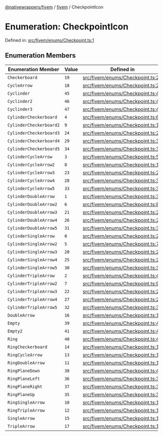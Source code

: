 [@nativewrappers/fivem](../../README.md) / [fivem](../README.md) / CheckpointIcon

# Enumeration: CheckpointIcon

Defined in: [src/fivem/enums/Checkpoint.ts:1](https://github.com/nativewrappers/nativewrappers/blob/91f5faba0ec3a416ffe852da10ae535e5abf14fa/src/fivem/enums/Checkpoint.ts#L1)

## Enumeration Members

| Enumeration Member | Value | Defined in |
| ------ | ------ | ------ |
| <a id="checkerboard"></a> `Checkerboard` | `19` | [src/fivem/enums/Checkpoint.ts:21](https://github.com/nativewrappers/nativewrappers/blob/91f5faba0ec3a416ffe852da10ae535e5abf14fa/src/fivem/enums/Checkpoint.ts#L21) |
| <a id="cyclearrow"></a> `CycleArrow` | `18` | [src/fivem/enums/Checkpoint.ts:20](https://github.com/nativewrappers/nativewrappers/blob/91f5faba0ec3a416ffe852da10ae535e5abf14fa/src/fivem/enums/Checkpoint.ts#L20) |
| <a id="cyclinder"></a> `Cyclinder` | `45` | [src/fivem/enums/Checkpoint.ts:47](https://github.com/nativewrappers/nativewrappers/blob/91f5faba0ec3a416ffe852da10ae535e5abf14fa/src/fivem/enums/Checkpoint.ts#L47) |
| <a id="cyclinder2"></a> `Cyclinder2` | `46` | [src/fivem/enums/Checkpoint.ts:48](https://github.com/nativewrappers/nativewrappers/blob/91f5faba0ec3a416ffe852da10ae535e5abf14fa/src/fivem/enums/Checkpoint.ts#L48) |
| <a id="cyclinder3"></a> `Cyclinder3` | `47` | [src/fivem/enums/Checkpoint.ts:49](https://github.com/nativewrappers/nativewrappers/blob/91f5faba0ec3a416ffe852da10ae535e5abf14fa/src/fivem/enums/Checkpoint.ts#L49) |
| <a id="cylindercheckerboard"></a> `CylinderCheckerboard` | `4` | [src/fivem/enums/Checkpoint.ts:6](https://github.com/nativewrappers/nativewrappers/blob/91f5faba0ec3a416ffe852da10ae535e5abf14fa/src/fivem/enums/Checkpoint.ts#L6) |
| <a id="cylindercheckerboard2"></a> `CylinderCheckerboard2` | `9` | [src/fivem/enums/Checkpoint.ts:11](https://github.com/nativewrappers/nativewrappers/blob/91f5faba0ec3a416ffe852da10ae535e5abf14fa/src/fivem/enums/Checkpoint.ts#L11) |
| <a id="cylindercheckerboard3"></a> `CylinderCheckerboard3` | `24` | [src/fivem/enums/Checkpoint.ts:26](https://github.com/nativewrappers/nativewrappers/blob/91f5faba0ec3a416ffe852da10ae535e5abf14fa/src/fivem/enums/Checkpoint.ts#L26) |
| <a id="cylindercheckerboard4"></a> `CylinderCheckerboard4` | `29` | [src/fivem/enums/Checkpoint.ts:31](https://github.com/nativewrappers/nativewrappers/blob/91f5faba0ec3a416ffe852da10ae535e5abf14fa/src/fivem/enums/Checkpoint.ts#L31) |
| <a id="cylindercheckerboard5"></a> `CylinderCheckerboard5` | `34` | [src/fivem/enums/Checkpoint.ts:36](https://github.com/nativewrappers/nativewrappers/blob/91f5faba0ec3a416ffe852da10ae535e5abf14fa/src/fivem/enums/Checkpoint.ts#L36) |
| <a id="cylindercyclearrow"></a> `CylinderCycleArrow` | `3` | [src/fivem/enums/Checkpoint.ts:5](https://github.com/nativewrappers/nativewrappers/blob/91f5faba0ec3a416ffe852da10ae535e5abf14fa/src/fivem/enums/Checkpoint.ts#L5) |
| <a id="cylindercyclearrow2"></a> `CylinderCycleArrow2` | `8` | [src/fivem/enums/Checkpoint.ts:10](https://github.com/nativewrappers/nativewrappers/blob/91f5faba0ec3a416ffe852da10ae535e5abf14fa/src/fivem/enums/Checkpoint.ts#L10) |
| <a id="cylindercyclearrow3"></a> `CylinderCycleArrow3` | `23` | [src/fivem/enums/Checkpoint.ts:25](https://github.com/nativewrappers/nativewrappers/blob/91f5faba0ec3a416ffe852da10ae535e5abf14fa/src/fivem/enums/Checkpoint.ts#L25) |
| <a id="cylindercyclearrow4"></a> `CylinderCycleArrow4` | `28` | [src/fivem/enums/Checkpoint.ts:30](https://github.com/nativewrappers/nativewrappers/blob/91f5faba0ec3a416ffe852da10ae535e5abf14fa/src/fivem/enums/Checkpoint.ts#L30) |
| <a id="cylindercyclearrow5"></a> `CylinderCycleArrow5` | `33` | [src/fivem/enums/Checkpoint.ts:35](https://github.com/nativewrappers/nativewrappers/blob/91f5faba0ec3a416ffe852da10ae535e5abf14fa/src/fivem/enums/Checkpoint.ts#L35) |
| <a id="cylinderdoublearrow"></a> `CylinderDoubleArrow` | `1` | [src/fivem/enums/Checkpoint.ts:3](https://github.com/nativewrappers/nativewrappers/blob/91f5faba0ec3a416ffe852da10ae535e5abf14fa/src/fivem/enums/Checkpoint.ts#L3) |
| <a id="cylinderdoublearrow2"></a> `CylinderDoubleArrow2` | `6` | [src/fivem/enums/Checkpoint.ts:8](https://github.com/nativewrappers/nativewrappers/blob/91f5faba0ec3a416ffe852da10ae535e5abf14fa/src/fivem/enums/Checkpoint.ts#L8) |
| <a id="cylinderdoublearrow3"></a> `CylinderDoubleArrow3` | `21` | [src/fivem/enums/Checkpoint.ts:23](https://github.com/nativewrappers/nativewrappers/blob/91f5faba0ec3a416ffe852da10ae535e5abf14fa/src/fivem/enums/Checkpoint.ts#L23) |
| <a id="cylinderdoublearrow4"></a> `CylinderDoubleArrow4` | `26` | [src/fivem/enums/Checkpoint.ts:28](https://github.com/nativewrappers/nativewrappers/blob/91f5faba0ec3a416ffe852da10ae535e5abf14fa/src/fivem/enums/Checkpoint.ts#L28) |
| <a id="cylinderdoublearrow5"></a> `CylinderDoubleArrow5` | `31` | [src/fivem/enums/Checkpoint.ts:33](https://github.com/nativewrappers/nativewrappers/blob/91f5faba0ec3a416ffe852da10ae535e5abf14fa/src/fivem/enums/Checkpoint.ts#L33) |
| <a id="cylindersinglearrow"></a> `CylinderSingleArrow` | `0` | [src/fivem/enums/Checkpoint.ts:2](https://github.com/nativewrappers/nativewrappers/blob/91f5faba0ec3a416ffe852da10ae535e5abf14fa/src/fivem/enums/Checkpoint.ts#L2) |
| <a id="cylindersinglearrow2"></a> `CylinderSingleArrow2` | `5` | [src/fivem/enums/Checkpoint.ts:7](https://github.com/nativewrappers/nativewrappers/blob/91f5faba0ec3a416ffe852da10ae535e5abf14fa/src/fivem/enums/Checkpoint.ts#L7) |
| <a id="cylindersinglearrow3"></a> `CylinderSingleArrow3` | `20` | [src/fivem/enums/Checkpoint.ts:22](https://github.com/nativewrappers/nativewrappers/blob/91f5faba0ec3a416ffe852da10ae535e5abf14fa/src/fivem/enums/Checkpoint.ts#L22) |
| <a id="cylindersinglearrow4"></a> `CylinderSingleArrow4` | `25` | [src/fivem/enums/Checkpoint.ts:27](https://github.com/nativewrappers/nativewrappers/blob/91f5faba0ec3a416ffe852da10ae535e5abf14fa/src/fivem/enums/Checkpoint.ts#L27) |
| <a id="cylindersinglearrow5"></a> `CylinderSingleArrow5` | `30` | [src/fivem/enums/Checkpoint.ts:32](https://github.com/nativewrappers/nativewrappers/blob/91f5faba0ec3a416ffe852da10ae535e5abf14fa/src/fivem/enums/Checkpoint.ts#L32) |
| <a id="cylindertriplearrow"></a> `CylinderTripleArrow` | `2` | [src/fivem/enums/Checkpoint.ts:4](https://github.com/nativewrappers/nativewrappers/blob/91f5faba0ec3a416ffe852da10ae535e5abf14fa/src/fivem/enums/Checkpoint.ts#L4) |
| <a id="cylindertriplearrow2"></a> `CylinderTripleArrow2` | `7` | [src/fivem/enums/Checkpoint.ts:9](https://github.com/nativewrappers/nativewrappers/blob/91f5faba0ec3a416ffe852da10ae535e5abf14fa/src/fivem/enums/Checkpoint.ts#L9) |
| <a id="cylindertriplearrow3"></a> `CylinderTripleArrow3` | `22` | [src/fivem/enums/Checkpoint.ts:24](https://github.com/nativewrappers/nativewrappers/blob/91f5faba0ec3a416ffe852da10ae535e5abf14fa/src/fivem/enums/Checkpoint.ts#L24) |
| <a id="cylindertriplearrow4"></a> `CylinderTripleArrow4` | `27` | [src/fivem/enums/Checkpoint.ts:29](https://github.com/nativewrappers/nativewrappers/blob/91f5faba0ec3a416ffe852da10ae535e5abf14fa/src/fivem/enums/Checkpoint.ts#L29) |
| <a id="cylindertriplearrow5"></a> `CylinderTripleArrow5` | `32` | [src/fivem/enums/Checkpoint.ts:34](https://github.com/nativewrappers/nativewrappers/blob/91f5faba0ec3a416ffe852da10ae535e5abf14fa/src/fivem/enums/Checkpoint.ts#L34) |
| <a id="doublearrow"></a> `DoubleArrow` | `16` | [src/fivem/enums/Checkpoint.ts:18](https://github.com/nativewrappers/nativewrappers/blob/91f5faba0ec3a416ffe852da10ae535e5abf14fa/src/fivem/enums/Checkpoint.ts#L18) |
| <a id="empty"></a> `Empty` | `39` | [src/fivem/enums/Checkpoint.ts:41](https://github.com/nativewrappers/nativewrappers/blob/91f5faba0ec3a416ffe852da10ae535e5abf14fa/src/fivem/enums/Checkpoint.ts#L41) |
| <a id="empty2"></a> `Empty2` | `41` | [src/fivem/enums/Checkpoint.ts:43](https://github.com/nativewrappers/nativewrappers/blob/91f5faba0ec3a416ffe852da10ae535e5abf14fa/src/fivem/enums/Checkpoint.ts#L43) |
| <a id="ring"></a> `Ring` | `40` | [src/fivem/enums/Checkpoint.ts:42](https://github.com/nativewrappers/nativewrappers/blob/91f5faba0ec3a416ffe852da10ae535e5abf14fa/src/fivem/enums/Checkpoint.ts#L42) |
| <a id="ringcheckerboard"></a> `RingCheckerboard` | `14` | [src/fivem/enums/Checkpoint.ts:16](https://github.com/nativewrappers/nativewrappers/blob/91f5faba0ec3a416ffe852da10ae535e5abf14fa/src/fivem/enums/Checkpoint.ts#L16) |
| <a id="ringcyclearrow"></a> `RingCycleArrow` | `13` | [src/fivem/enums/Checkpoint.ts:15](https://github.com/nativewrappers/nativewrappers/blob/91f5faba0ec3a416ffe852da10ae535e5abf14fa/src/fivem/enums/Checkpoint.ts#L15) |
| <a id="ringdoublearrow"></a> `RingDoubleArrow` | `11` | [src/fivem/enums/Checkpoint.ts:13](https://github.com/nativewrappers/nativewrappers/blob/91f5faba0ec3a416ffe852da10ae535e5abf14fa/src/fivem/enums/Checkpoint.ts#L13) |
| <a id="ringplanedown"></a> `RingPlaneDown` | `38` | [src/fivem/enums/Checkpoint.ts:40](https://github.com/nativewrappers/nativewrappers/blob/91f5faba0ec3a416ffe852da10ae535e5abf14fa/src/fivem/enums/Checkpoint.ts#L40) |
| <a id="ringplaneleft"></a> `RingPlaneLeft` | `36` | [src/fivem/enums/Checkpoint.ts:38](https://github.com/nativewrappers/nativewrappers/blob/91f5faba0ec3a416ffe852da10ae535e5abf14fa/src/fivem/enums/Checkpoint.ts#L38) |
| <a id="ringplaneright"></a> `RingPlaneRight` | `37` | [src/fivem/enums/Checkpoint.ts:39](https://github.com/nativewrappers/nativewrappers/blob/91f5faba0ec3a416ffe852da10ae535e5abf14fa/src/fivem/enums/Checkpoint.ts#L39) |
| <a id="ringplaneup"></a> `RingPlaneUp` | `35` | [src/fivem/enums/Checkpoint.ts:37](https://github.com/nativewrappers/nativewrappers/blob/91f5faba0ec3a416ffe852da10ae535e5abf14fa/src/fivem/enums/Checkpoint.ts#L37) |
| <a id="ringsinglearrow"></a> `RingSingleArrow` | `10` | [src/fivem/enums/Checkpoint.ts:12](https://github.com/nativewrappers/nativewrappers/blob/91f5faba0ec3a416ffe852da10ae535e5abf14fa/src/fivem/enums/Checkpoint.ts#L12) |
| <a id="ringtriplearrow"></a> `RingTripleArrow` | `12` | [src/fivem/enums/Checkpoint.ts:14](https://github.com/nativewrappers/nativewrappers/blob/91f5faba0ec3a416ffe852da10ae535e5abf14fa/src/fivem/enums/Checkpoint.ts#L14) |
| <a id="singlearrow"></a> `SingleArrow` | `15` | [src/fivem/enums/Checkpoint.ts:17](https://github.com/nativewrappers/nativewrappers/blob/91f5faba0ec3a416ffe852da10ae535e5abf14fa/src/fivem/enums/Checkpoint.ts#L17) |
| <a id="triplearrow"></a> `TripleArrow` | `17` | [src/fivem/enums/Checkpoint.ts:19](https://github.com/nativewrappers/nativewrappers/blob/91f5faba0ec3a416ffe852da10ae535e5abf14fa/src/fivem/enums/Checkpoint.ts#L19) |
